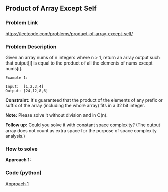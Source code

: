 ## Product of Array Except Self

### Problem Link

https://leetcode.com/problems/product-of-array-except-self/

### Problem Description 

Given an array nums of n integers where n > 1,  return an array output such that output[i] is equal to the product of all the elements of nums except nums[i].

```
Example 1: 

Input:  [1,2,3,4]
Output: [24,12,8,6]

```

**Constraint:** It's guaranteed that the product of the elements of any prefix or suffix of the array (including the whole array) fits in a 32 bit integer.

**Note:** Please solve it without division and in O(n).

**Follow up:**
Could you solve it with constant space complexity? (The output array does not count as extra space for the purpose of space complexity analysis.)


### How to solve 

**Approach 1:** 


### Code (python)

[Approach 1](https://github.com/yanray/leetcode/blob/master/medium/0015_3Sum/0015_3Sum1.py)

```python

```
